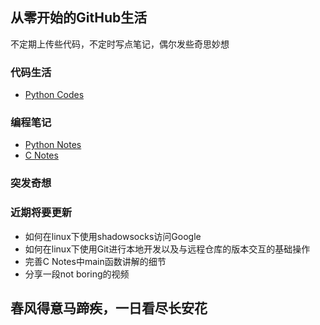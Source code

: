 ## 从零开始的GitHub生活 

不定期上传些代码，不定时写点笔记，偶尔发些奇思妙想

### 代码生活

- [Python Codes](https://github.com/Bupt-dzh/Python-Codes)

### 编程笔记

- [Python Notes](https://github.com/Bupt-dzh/Python-Notes)
- [C Notes](https://github.com/Bupt-dzh/C-Notes)

### 突发奇想



### 近期将要更新
- 如何在linux下使用shadowsocks访问Google
- 如何在linux下使用Git进行本地开发以及与远程仓库的版本交互的基础操作
- 完善C Notes中main函数讲解的细节
- 分享一段not boring的视频


## 春风得意马蹄疾，一日看尽长安花
